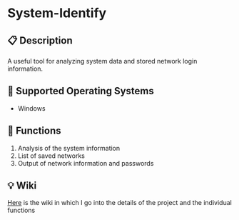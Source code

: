 # System-Identify
## :clipboard: Description
A useful tool for analyzing system data and stored network login information.

## :file_folder: Supported Operating Systems
* Windows

## :wrench: Functions
1. Analysis of the system information
1. List of saved networks
1. Output of network information and passwords

## :bulb: Wiki
[Here](https://github.com/MisterL-v/System-Identify/wiki) is the wiki in which I go into the details of the project and the individual functions
